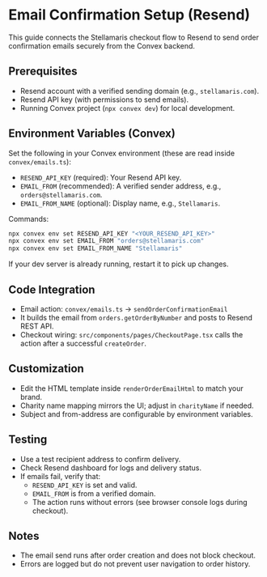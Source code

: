 # Email Confirmation Setup (Resend)

This guide connects the Stellamaris checkout flow to Resend to send order confirmation emails securely from the Convex backend.

## Prerequisites
- Resend account with a verified sending domain (e.g., `stellamaris.com`).
- Resend API key (with permissions to send emails).
- Running Convex project (`npx convex dev`) for local development.

## Environment Variables (Convex)
Set the following in your Convex environment (these are read inside `convex/emails.ts`):

- `RESEND_API_KEY` (required): Your Resend API key.
- `EMAIL_FROM` (recommended): A verified sender address, e.g., `orders@stellamaris.com`.
- `EMAIL_FROM_NAME` (optional): Display name, e.g., `Stellamaris`.

Commands:

```bash
npx convex env set RESEND_API_KEY "<YOUR_RESEND_API_KEY>"
npx convex env set EMAIL_FROM "orders@stellamaris.com"
npx convex env set EMAIL_FROM_NAME "Stellamaris"
```

If your dev server is already running, restart it to pick up changes.

## Code Integration
- Email action: `convex/emails.ts` → `sendOrderConfirmationEmail`
- It builds the email from `orders.getOrderByNumber` and posts to Resend REST API.
- Checkout wiring: `src/components/pages/CheckoutPage.tsx` calls the action after a successful `createOrder`.

## Customization
- Edit the HTML template inside `renderOrderEmailHtml` to match your brand.
- Charity name mapping mirrors the UI; adjust in `charityName` if needed.
- Subject and from-address are configurable by environment variables.

## Testing
- Use a test recipient address to confirm delivery.
- Check Resend dashboard for logs and delivery status.
- If emails fail, verify that:
  - `RESEND_API_KEY` is set and valid.
  - `EMAIL_FROM` is from a verified domain.
  - The action runs without errors (see browser console logs during checkout).

## Notes
- The email send runs after order creation and does not block checkout.
- Errors are logged but do not prevent user navigation to order history.